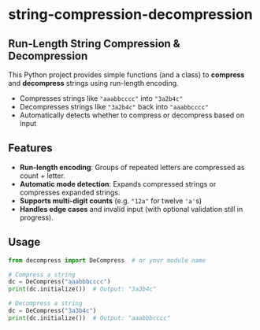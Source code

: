 # string-compression-decompression

## Run-Length String Compression & Decompression

This Python project provides simple functions (and a class) to **compress** and **decompress** strings using run-length encoding.

- Compresses strings like `"aaabbcccc"` into `"3a2b4c"`
- Decompresses strings like `"3a2b4c"` back into `"aaabbcccc"`
- Automatically detects whether to compress or decompress based on input

## Features

- **Run-length encoding**: Groups of repeated letters are compressed as count + letter.
- **Automatic mode detection**: Expands compressed strings or compresses expanded strings.
- **Supports multi-digit counts** (e.g. `"12a"` for twelve `'a'`s)
- **Handles edge cases** and invalid input (with optional validation still in progress).

## Usage

```python
from decompress import DeCompress  # or your module name

# Compress a string
dc = DeCompress("aaabbbcccc")
print(dc.initialize())  # Output: "3a3b4c"

# Decompress a string
dc = DeCompress("3a3b4c")
print(dc.initialize())  # Output: "aaabbbcccc"
